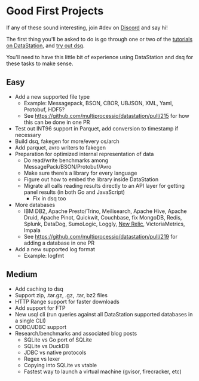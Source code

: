 # Good First Projects

If any of these sound interesting, join #dev on
[Discord](https://discord.multiprocess.io) and say hi!

The first thing you'll be asked to do is go through one or two of the
[tutorials on DataStation](https://datastation.multiprocess.io/docs/),
and [try out dsq](https://github.com/multiprocessio/dsq).

You'll need to have this little bit of experience using DataStation
and dsq for these tasks to make sense.

## Easy

* Add a new supported file type
  * Example: Messagepack, BSON, CBOR, UBJSON, XML, Yaml, Protobuf, HDF5?
  * See https://github.com/multiprocessio/datastation/pull/215 for how this can be done in one PR
* Test out INT96 support in Parquet, add conversion to timestamp if necessary
* Build dsq, fakegen for more/every os/arch
* Add parquet, avro writers to fakegen
* Preparation for optimized internal representation of data
  * Do read/write benchmarks among MessagePack/BSON/Protobuf/Avro
  * Make sure there’s a library for every language
  * Figure out how to embed the library inside DataStation
  * Migrate all calls reading results directly to an API layer for getting panel results (in both Go and JavaScript)
    * Fix in dsq too
* More databases
  * IBM DB2, Apache Presto/Trino, Meilisearch, Apache Hive, Apache Druid, Apache Pinot, Quickwit, Couchbase, fix MongoDB, Redis, Splunk, DataDog, SumoLogic, Loggly, [New Relic](https://docs.newrelic.com/docs/apis/nerdgraph/examples/nerdgraph-nrql-tutorial), VictoriaMetrics, Impala
  * See https://github.com/multiprocessio/datastation/pull/219 for adding a database in one PR
* Add a new supported log format
  * Example: logfmt

## Medium

* Add caching to dsq
* Support zip, .tar.gz, .gz, .tar, bz2 files
* HTTP Range support for faster downloads
* Add support for FTP
* New usql cli (run queries against all DataStation supported databases in a single CLI)
* ODBC/JDBC support
* Research/benchmarks and associated blog posts
  * SQLite vs Go port of SQLite
  * SQLite vs DuckDB
  * JDBC vs native protocols
  * Regex vs lexer
  * Copying into SQLite vs vtable
  * Fastest way to launch a virtual machine (gvisor, firecracker, etc)
